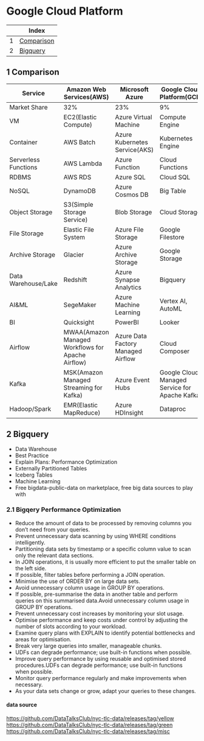 # Google Cloud Platform

| |Index|
|---|---|
|1|[Comparison](#comparison)|
|2|[Bigquery](#bigquery)|

## <a id='comparison'></a>1 Comparison

|Service|Amazon Web Services(AWS)|Microsoft Azure|Google Cloud Platform(GCP)|
|---|---|---|---|
|Market Share|32%|23%|9%|
|VM|EC2(Elastic Compute)|Azure Virtual Machine|Compute Engine|
|Container|AWS Batch|Azure Kubernetes Service(AKS)|Kubernetes Engine|
|Serverless Functions|AWS Lambda|Azure Function|Cloud Functions|
|RDBMS|AWS RDS|Azure SQL|Cloud SQL|
|NoSQL|DynamoDB|Azure Cosmos DB|Big Table|
|Object Storage|S3(Simple Storage Service)|Blob Storage|Cloud Storage|
|File Storage|Elastic File System|Azure File Storage|Google Filestore|
|Archive Storage|Glacier|Azure Archive Storage|Google Storage|
|Data Warehouse/Lake|Redshift|Azure Synapse Analytics|Bigquery|
|AI&ML|SegeMaker|Azure Machine Learning|Vertex AI, AutoML|
|BI|Quicksight|PowerBI|Looker|
|Airflow|MWAA(Amazon Managed Workflows for Apache Airflow)|Azure Data Factory Managed Airflow|Cloud Composer|
|Kafka|MSK(Amazon Managed Streaming for Kafka)|Azure Event Hubs|Google Cloud Managed Service for Apache Kafka|
|Hadoop/Spark|EMR(Elastic MapReduce)|Azure HDInsight|Dataproc|

## 2 <a id='bigquery'></a>Bigquery
- Data Warehouse
- Best Practice
- Explain Plans: Performance Optimization
- Externally Partitioned Tables
- Iceberg Tables
- Machine Learning
- Free bigdata-public-data on marketplace, free big data sources to play with

### 2.1 Bigqery Performance Optimization
- Reduce the amount of data to be processed by removing columns you don’t need from your queries.
- Prevent unnecessary data scanning by using WHERE conditions intelligently.
- Partitioning data sets by timestamp or a specific column value to scan only the relevant data sections.
- In JOIN operations, it is usually more efficient to put the smaller table on the left side.
- If possible, filter tables before performing a JOIN operation.
- Minimise the use of ORDER BY on large data sets.
- Avoid unnecessary column usage in GROUP BY operations.
- If possible, pre-summarise the data in another table and perform queries on this summarised data.Avoid unnecessary column usage in GROUP BY operations.
- Prevent unnecessary cost increases by monitoring your slot usage.
- Optimise performance and keep costs under control by adjusting the number of slots according to your workload.
- Examine query plans with EXPLAIN to identify potential bottlenecks and areas for optimisation.
- Break very large queries into smaller, manageable chunks.
- UDFs can degrade performance; use built-in functions when possible.
- Improve query performance by using reusable and optimised stored procedures.UDFs can degrade performance; use built-in functions when possible.
- Monitor query performance regularly and make improvements when necessary.
- As your data sets change or grow, adapt your queries to these changes.


#### data source
https://github.com/DataTalksClub/nyc-tlc-data/releases/tag/yellow
https://github.com/DataTalksClub/nyc-tlc-data/releases/tag/green
https://github.com/DataTalksClub/nyc-tlc-data/releases/tag/misc
